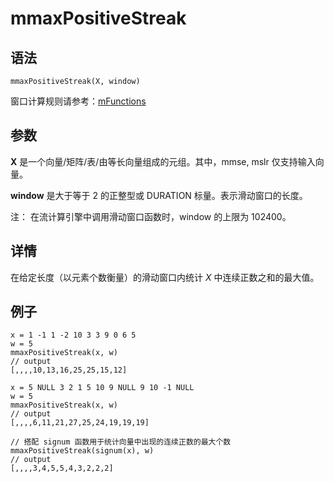 # mmaxPositiveStreak

## 语法

`mmaxPositiveStreak(X, window)`

窗口计算规则请参考：[mFunctions](../themes/mFunctions.md)

## 参数

**X** 是一个向量/矩阵/表/由等长向量组成的元组。其中，mmse, mslr 仅支持输入向量。

**window** 是大于等于 2 的正整型或 DURATION 标量。表示滑动窗口的长度。

注： 在流计算引擎中调用滑动窗口函数时，window 的上限为 102400。

## 详情

在给定长度（以元素个数衡量）的滑动窗口内统计 *X* 中连续正数之和的最大值。

## 例子

```
x = 1 -1 1 -2 10 3 3 9 0 6 5
w = 5
mmaxPositiveStreak(x, w)
// output
[,,,,10,13,16,25,25,15,12]

x = 5 NULL 3 2 1 5 10 9 NULL 9 10 -1 NULL
w = 5
mmaxPositiveStreak(x, w)
// output
[,,,,6,11,21,27,25,24,19,19,19]

// 搭配 signum 函数用于统计向量中出现的连续正数的最大个数
mmaxPositiveStreak(signum(x), w)
// output
[,,,,3,4,5,5,4,3,2,2,2]
```

